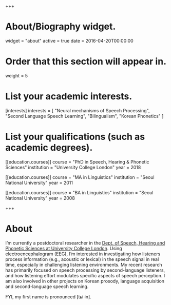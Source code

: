 +++
# About/Biography widget.
widget = "about"
active = true
date = 2016-04-20T00:00:00

# Order that this section will appear in.
weight = 5

# List your academic interests.
[interests]
  interests = [
    "Neural mechanisms of Speech Processing",
    "Second Language Speech Learning",
    "Bilingualism",
    "Korean Phonetics"
  ]

# List your qualifications (such as academic degrees).
[[education.courses]]
  course = "PhD in Speech, Hearing & Phonetic Sciences"
  institution = "University College London"
  year = 2018

[[education.courses]]
   course = "MA in Linguistics"
  institution = "Seoul National University"
  year = 2011

[[education.courses]]
 course = "BA in Linguistics"
  institution = "Seoul National University"
  year = 2008
 
+++

# About
I’m currently a postdoctoral researcher in the [Dept. of Speech, Hearing and Phonetic Sciences at University College London](https://www.ucl.ac.uk/pals/research/speech-hearing-and-phonetic-sciences). Using electroencephalogram (EEG), I’m interested in investigating how listeners process information (e.g., acoustic or lexical) in the speech signal in real time, especially in challenging listening environments. My recent research has primarily focused on speech processing by second-language listeners, and how listening effort modulates specific aspects of speech perception. I am also involved in other projects on Korean prosody, language acquisition and second-language speech learning.

FYI, my first name is pronounced [tɕi ɨn].

